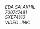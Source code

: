 *EDA SAI AKHIL*                                                                                                                                                         
*700747481*                                                                                                                                                              
*SXE74810*                                                                                                                                                              
*VIDEO LINK:* 
